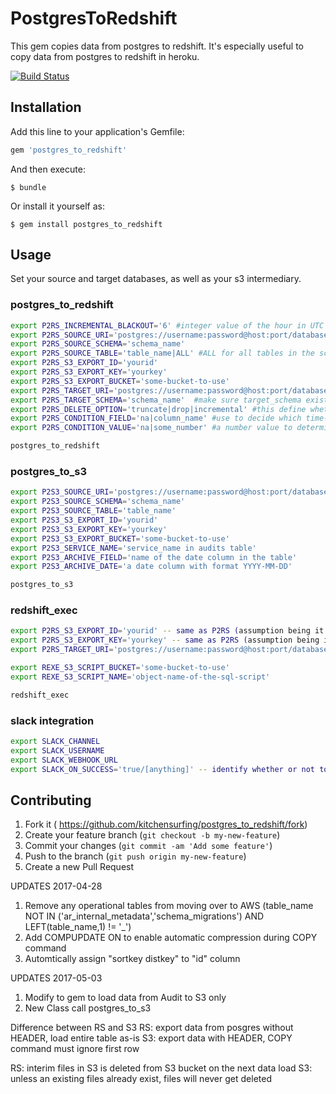 # PostgresToRedshift

This gem copies data from postgres to redshift. It's especially useful to copy data from postgres to redshift in heroku.

[![Build Status](https://travis-ci.org/kitchensurfing/postgres_to_redshift.svg?branch=master)](https://travis-ci.org/kitchensurfing/postgres_to_redshift)

## Installation

Add this line to your application's Gemfile:

```ruby
gem 'postgres_to_redshift'
```

And then execute:

    $ bundle

Or install it yourself as:

    $ gem install postgres_to_redshift

## Usage

Set your source and target databases, as well as your s3 intermediary.

### postgres_to_redshift
```bash
export P2RS_INCREMENTAL_BLACKOUT='6' #integer value of the hour in UTC that the incremental job should not be run
export P2RS_SOURCE_URI='postgres://username:password@host:port/database-name'
export P2RS_SOURCE_SCHEMA='schema_name'
export P2RS_SOURCE_TABLE='table_name|ALL' #ALL for all tables in the schema (aside from rails operational tables) eitherwise specify table name
export P2RS_S3_EXPORT_ID='yourid'
export P2RS_S3_EXPORT_KEY='yourkey'
export P2RS_S3_EXPORT_BUCKET='some-bucket-to-use'
export P2RS_TARGET_URI='postgres://username:password@host:port/database-name'
export P2RS_TARGET_SCHEMA='schema_name'  #make sure target_schema exist in target DB
export P2RS_DELETE_OPTION='truncate|drop|incremental' #this define whether the destination tables should be truncated or drop or batch load
export P2RS_CONDITION_FIELD='na|column_name' #use to decide which time-series field to use for calculating incremental data load
export P2RS_CONDITION_VALUE='na|some_number' #a number value to determine how many MINUTES we should look for last updated records

postgres_to_redshift
```

### postgres_to_s3
```bash
export P2S3_SOURCE_URI='postgres://username:password@host:port/database-name'
export P2S3_SOURCE_SCHEMA='schema_name'
export P2S3_SOURCE_TABLE='table_name'
export P2S3_S3_EXPORT_ID='yourid'
export P2S3_S3_EXPORT_KEY='yourkey'
export P2S3_S3_EXPORT_BUCKET='some-bucket-to-use'
export P2S3_SERVICE_NAME='service_name in audits table'
export P2S3_ARCHIVE_FIELD='name of the date column in the table'
export P2S3_ARCHIVE_DATE='a date column with format YYYY-MM-DD'

postgres_to_s3
```

### redshift_exec
```bash
export P2RS_S3_EXPORT_ID='yourid' -- same as P2RS (assumption being it is being exected on the single RS instance)
export P2RS_S3_EXPORT_KEY='yourkey' -- same as P2RS (assumption being it is being exected on the single RS instance)
export P2RS_TARGET_URI='postgres://username:password@host:port/database-name' -- same as P2RS (assumption being it is being exected on the single RS instance)

export REXE_S3_SCRIPT_BUCKET='some-bucket-to-use'
export REXE_S3_SCRIPT_NAME='object-name-of-the-sql-script'

redshift_exec
```

### slack integration
```bash
export SLACK_CHANNEL
export SLACK_USERNAME
export SLACK_WEBHOOK_URL
export SLACK_ON_SUCCESS='true/[anything]' -- identify whether or not to send slack msg on job success
```

## Contributing

1. Fork it ( https://github.com/kitchensurfing/postgres_to_redshift/fork)
2. Create your feature branch (`git checkout -b my-new-feature`)
3. Commit your changes (`git commit -am 'Add some feature'`)
4. Push to the branch (`git push origin my-new-feature`)
5. Create a new Pull Request

UPDATES 2017-04-28
1. Remove any operational tables from moving over to AWS (table_name NOT IN ('ar_internal_metadata','schema_migrations') AND LEFT(table_name,1) != '_')
2. Add COMPUPDATE ON to enable automatic compression during COPY command
3. Automtically assign "sortkey distkey" to "id" column

UPDATES 2017-05-03
1. Modify to gem to load data from Audit to S3 only
2. New Class call postgres_to_s3


Difference between RS and S3
RS: export data from posgres without HEADER, load entire table as-is
S3: export data with HEADER, COPY command must ignore first row

RS: interim files in S3 is deleted from S3 bucket on the next data load
S3: unless an existing files already exist, files will never get deleted